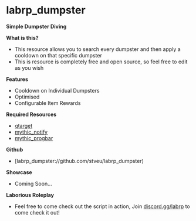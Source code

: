 # labrp_dumpster

**Simple Dumpster Diving**

**What is this?**

* This resource allows you to search every dumpster and then apply a cooldown on that specific dumpster
* This is resource is completely free and open source, so feel free to edit as you wish

**Features**
* Cooldown on Individual Dumpsters
* Optimised
* Configurable Item Rewards

**Required Resources**
* [qtarget](https://github.com/QuantusRP/qtarget)
* [mythic_notify ](https://github.com/JayMontana36/mythic_notify)
* [mythic_progbar ](https://github.com/HalCroves/mythic_progbar)

**Github**
* [labrp_dumpster://github.com/stveu/labrp_dumpster)

**Showcase**
* Coming Soon...

**Laborious Roleplay**

* Feel free to come check out the script in action, Join [discord.gg/labrp](discord.gg/labrp) to come check it out!

